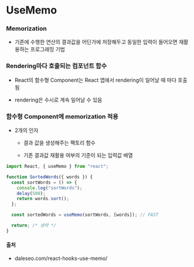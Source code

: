 # UseMemo

### Memorization

- 기존에 수행한 연산의 결과값을 어딘가에 저장해두고 동일한 입력이 들어오면 재활용하는 프로그래밍 기법

### Rendering마다 호출되는 컴포넌트 함수

- React의 함수형 Component는 React 앱에서 rendering이 일어날 때 마다 호출 됨

- rendering은 수시로 계속 일어날 수 있음

### 함수형 Component에 memorization 적용

- 2개의 인자
  
  - 결과 값을 생성해주는 팩토리 함수
  
  - 기존 결과값 재활용 여부의 기준이 되는 입력값 배열

```js
import React, { useMemo } from "react";

function SortedWords({ words }) {
  const sortWords = () => {
    console.log("sortWords");
    delay(500);
    return words.sort();
  };

  const sortedWords = useMemo(sortWords, [words]); // FAST

  return; /* 생략 */
}
```

#### 출처

- daleseo.com/react-hooks-use-memo/

